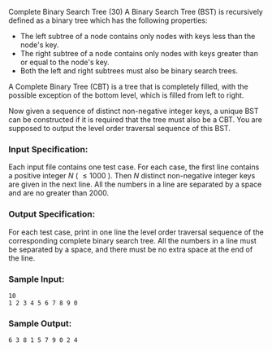 Complete Binary Search Tree (30)
A Binary Search Tree (BST) is recursively defined as a binary tree which has
the following properties:

  * The left subtree of a node contains only nodes with keys less than the node's key. 
  * The right subtree of a node contains only nodes with keys greater than or equal to the node's key. 
  * Both the left and right subtrees must also be binary search trees.

A Complete Binary Tree (CBT) is a tree that is completely filled, with the
possible exception of the bottom level, which is filled from left to right.

Now given a sequence of distinct non-negative integer keys, a unique BST can
be constructed if it is required that the tree must also be a CBT. You are
supposed to output the level order traversal sequence of this BST.

### Input Specification:

Each input file contains one test case. For each case, the first line contains
a positive integer $N$ ( $\le 1000$ ). Then $N$ distinct non-negative integer
keys are given in the next line. All the numbers in a line are separated by a
space and are no greater than 2000.

### Output Specification:

For each test case, print in one line the level order traversal sequence of
the corresponding complete binary search tree. All the numbers in a line must
be separated by a space, and there must be no extra space at the end of the
line.

### Sample Input:

    
    
    10
    1 2 3 4 5 6 7 8 9 0
    

### Sample Output:

    
    
    6 3 8 1 5 7 9 0 2 4
    

